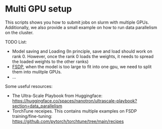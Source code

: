 # Multi GPU setup

This scripts shows you how to submit jobs on slurm with multiple GPUs. Additionally, we also provide a small example on how to run data parallelism on the cluster.

TODO List:
* Model saving and Loading (In principle, save and load should work on rank 0. However, once the rank 0 loads the weights, it needs to spread the loaded weights to the other ranks)
* [FSDP](https://pytorch.org/tutorials/intermediate/FSDP_tutorial.html), when the model is too large to fit into one gpu, we need to split them into mulitple GPUs. 
* ...

Some useful resources:
* The Ultra-Scale Playbook from Huggingface: https://huggingface.co/spaces/nanotron/ultrascale-playbook?section=data_parallelism
* TorchTune receipes. This contains multiple examples on FSDP training/fine-tuning: https://github.com/pytorch/torchtune/tree/main/recipes

